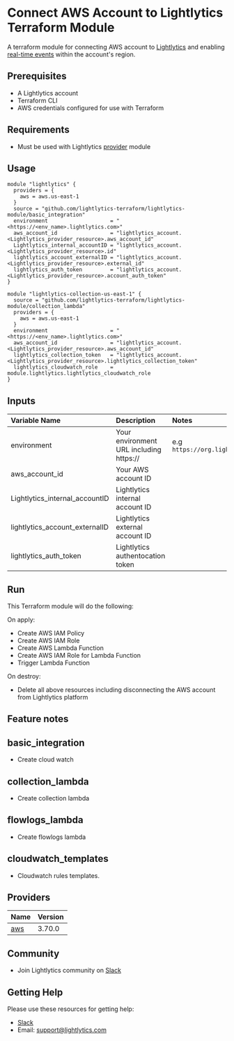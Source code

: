 Connect AWS Account to Lightlytics Terraform Module
===================================================
A terraform module for connecting AWS account to [Lightlytics](https://www.lightlytics.com/) and enabling [real-time events](https://www.lightlytics.com/events) within the account's region.


Prerequisites
-------------
- A Lightlytics account
- Terraform CLI
- AWS credentials configured for use with Terraform


Requirements
------------
- Must be used with Lightlytics [provider](https://github.com/lightlytics-terraform/lightlytics-provider.git) module


Usage
-----
```hcl
module "lightlytics" {
  providers = {
    aws = aws.us-east-1
  }
  source = "github.com/lightlytics-terraform/lightlytics-module/basic_integration"
  environment                    = "<https://<env_name>.lightlytics.com>"
  aws_account_id                 = "lightlytics_account.<Lightlytics_provider_resource>.aws_account_id"
  Lightlytics_internal_accountID = "lightlytics_account.<Lightlytics_provider_resource>.id"
  lightlytics_account_externalID = "lightlytics_account.<Lightlytics_provider_resource>.external_id"
  lightlytics_auth_token         = "lightlytics_account.<Lightlytics_provider_resource>.account_auth_token"
}

module "lightlytics-collection-us-east-1" {
  source = "github.com/lightlytics-terraform/lightlytics-module/collection_lambda"
  providers = {
    aws = aws.us-east-1
  }
  environment                    = "<https://<env_name>.lightlytics.com>"
  aws_account_id                 = "lightlytics_account.<Lightlytics_provider_resource>.aws_account_id"
  lightlytics_collection_token   = "lightlytics_account.<Lightlytics_provider_resource>.lightlytics_collection_token"
  lightlytics_cloudwatch_role    = module.lightlytics.lightlytics_cloudwatch_role
}
```


Inputs
------
| Variable Name                     | Description                             | Notes                                                                        | Type     | Required? | Default |
| :-------------------------------- | :-------------------------------------  | :----------------------------------------------------------------------------|:---------|:--------- |:--------|
| environment                       | Your environment URL including https:// | e.g `https://org.lightlytics.com`                                           | `string` | Yes       | n/a     |
| aws_account_id                    | Your AWS account ID                     |                                                                              | `string` | Yes       | n/a     |
| Lightlytics_internal_accountID    | Lightlytics internal account ID         |                                                                              | `string` | Yes       | n/a     |
| lightlytics_account_externalID    | Lightlytics external account ID         |                                                                              | `string` | Yes       | n/a     |
| lightlytics_auth_token            | Lightlytics authentocation token        |                                                                              | `string` | Yes       | n/a     |


Run
---
This Terraform module will do the following:

On apply:
- Create AWS IAM Policy
- Create AWS IAM Role
- Create AWS Lambda Function
- Create AWS IAM Role for Lambda Function
- Trigger Lambda Function

On destroy:
- Delete all above resources including disconnecting the AWS account from Lightlytics platform


## Feature notes


basic_integration
-----

- Create cloud watch


collection_lambda
-----

- Create collection lambda


flowlogs_lambda
-----

- Create flowlogs lambda

cloudwatch_templates
-----

- Cloudwatch rules templates.



## Providers
| Name | Version |
|------|---------|
| <a name="provider_aws"></a> [aws](#provider\_aws) | 3.70.0 |


Community
---------
- Join Lightlytics community on [Slack](https://join.slack.com/t/lightlyticscommunity/shared_invite/zt-1f7dk2yo7-xBTOU_o4tOnAjoFxfHVF8Q)


Getting Help
------------
Please use these resources for getting help:
- [Slack](https://join.slack.com/t/lightlyticscommunity/shared_invite/zt-1f7dk2yo7-xBTOU_o4tOnAjoFxfHVF8Q)
- Email: support@lightlytics.com
